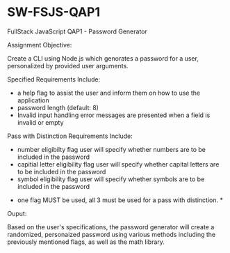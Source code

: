 # SW-FSJS-QAP1

FullStack JavaScript QAP1 - Password Generator

Assignment Objective:

Create a CLI using Node.js which genorates a password for a user, personalized by provided user arguments.

Specified Requirements Include: 
- a help flag
  to assist the user and inform them on how to use the application
- password length
  (default: 8)
- Invalid input handling
  error messages are presented when a field is invalid or empty

Pass with Distinction Requirements Include: 
- number eligibilty flag
  user will specify whether numbers are to be included in the password
- capitial letter eligibility flag
  user will specify whether capital letters are to be included in the password
- symbol eligibility flag
  user will specify whether symbols are to be included in the password

* one flag MUST be used, all 3 must be used for a pass with distinction. *

Ouput: 

Based on the user's specifications, the password generator will create a randomized, personaized password using various methods including the previously mentioned flags, as well as the math library.
